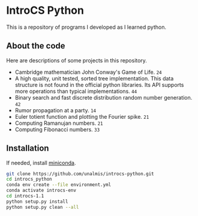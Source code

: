 # IntroCS Python

This is a repository of programs I developed as I learned python.

## About the code

Here are descriptions of some projects in this repository.

- Cambridge mathematician John Conway's Game of Life. `24`
- A high quality, unit tested, sorted tree implementation. This data structure is not found in the official python libraries. Its API supports more operations than typical implementations. `44`
- Binary search and fast discrete distribution random number generation. `42`
- Rumor propagation at a party. `14`
- Euler totient function and plotting the Fourier spike. `21`
- Computing Ramanujan numbers. `21`
- Computing Fibonacci numbers. `33`

## Installation

If needed, install [miniconda](https://conda.io/projects/conda/en/latest/user-guide/install/index.html#).

```sh
git clone https://github.com/unalmis/introcs-python.git
cd introcs_python
conda env create --file environment.yml
conda activate introcs-env
cd introcs-1.1
python setup.py install
python setup.py clean --all
```
